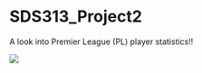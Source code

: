 # SDS313_Project2

A look into Premier League (PL) player statistics!!

![](https://media.giphy.com/media/wKK8sVr6lo2zG11dUb/giphy.gif)
